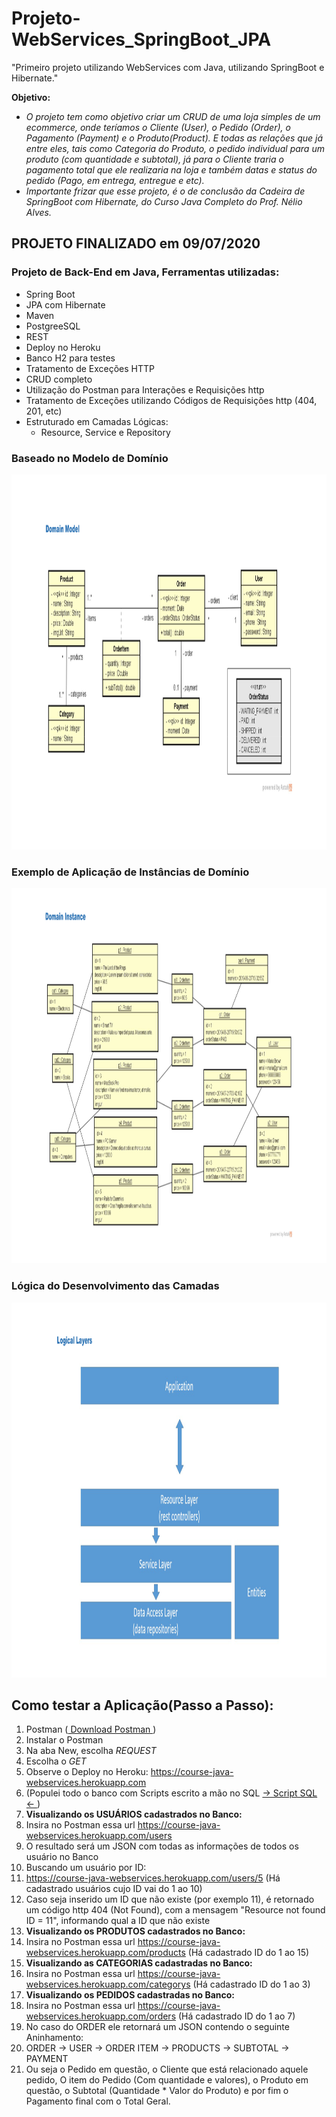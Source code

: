 # Projeto-WebServices_SpringBoot_JPA
"Primeiro projeto utilizando WebServices com Java, utilizando SpringBoot e Hibernate."

**Objetivo:** 

  - *O projeto tem como objetivo criar um CRUD de uma loja simples de um ecommerce, onde teríamos o Cliente (User), o Pedido (Order), o Pagamento (Payment) e o Produto(Product). E todas as relações que já entre eles, tais como Categoria do Produto, o pedido individual para um produto (com quantidade e subtotal), já para o Cliente traria o pagamento total que ele realizaria na loja e também datas e status do pedido (Pago, em entrega, entregue e etc).*
  - *Importante frizar que esse projeto, é o de conclusão da Cadeira de SpringBoot com Hibernate, do Curso Java Completo do Prof. Nélio Alves.*

<h2> PROJETO FINALIZADO em 09/07/2020 </h2>

<h3>Projeto de Back-End em Java, Ferramentas utilizadas:</h3>

- Spring Boot
- JPA com Hibernate
- Maven
- PostgreeSQL
- REST 
- Deploy no Heroku
- Banco H2 para testes
- Tratamento de Exceções HTTP
- CRUD completo
- Utilização do Postman para Interações e Requisições http
- Tratamento de Exceções utilizando Códigos de Requisições http (404, 201, etc)
- Estruturado em Camadas Lógicas: 
  - Resource, Service e Repository
 
  
<h3>Baseado no Modelo de Domínio</h3>
  
  <img src = "PostreeSQL DB/1.png" height = "600" width = "1200">
  
<h3>Exemplo de Aplicação de Instâncias de Domínio</h3>

  <img src = "PostreeSQL DB/2.png" height = "600" width = "1200">
  
<h3>Lógica do Desenvolvimento das Camadas</h3>

<img src = "PostreeSQL DB/3.png" height = "600" width = "1200">

<h2> Como testar a Aplicação(Passo a Passo): </h2>

  1. Postman (<a href = "https://www.postman.com/downloads/"> Download Postman </a>)
  2. Instalar o Postman
  3. Na aba New, escolha *REQUEST*
  4. Escolha o *GET*
  5. Observe o Deploy no Heroku: https://course-java-webservices.herokuapp.com
  6. (Populei todo o banco com Scripts escrito a mão no SQL <a href = "PostreeSQL DB/Script Mockando o DB.sql"> -> Script SQL <- </a> )
  7. **Visualizando os USUÁRIOS cadastrados no Banco:**
  8. Insira no Postman essa url https://course-java-webservices.herokuapp.com/users
  9. O resultado será um JSON com todas as informações de todos os usuário no Banco
  10. Buscando um usuário por ID:
  11. https://course-java-webservices.herokuapp.com/users/5  (Há cadastrado usuários cujo ID vai do 1 ao 10)
  12. Caso seja inserido um ID que não existe (por exemplo 11), é retornado um código http 404 (Not Found), com a mensagem "Resource not found ID = 11", informando qual a ID que não existe
  13. **Visualizando os PRODUTOS cadastrados no Banco:**
  14. Insira no Postman essa url https://course-java-webservices.herokuapp.com/products (Há cadastrado ID do 1 ao 15)
  15. **Visualizando as CATEGORIAS cadastradas no Banco:**
  16. Insira no Postman essa url https://course-java-webservices.herokuapp.com/categorys (Há cadastrado ID do 1 ao 3)
  17. **Visualizando os PEDIDOS cadastradas no Banco:**
  18. Insira no Postman essa url https://course-java-webservices.herokuapp.com/orders (Há cadastrado ID do 1 ao 7)
  19. No caso do ORDER ele retornará um JSON contendo o seguinte Aninhamento:
  20. ORDER -> USER -> ORDER ITEM -> PRODUCTS -> SUBTOTAL -> PAYMENT
  21. Ou seja o Pedido em questão, o Cliente que está relacionado aquele pedido, O item do Pedido (Com quantidade e valores), o Produto em questão, o Subtotal (Quantidade * Valor do Produto) e por fim o Pagamento final com o Total Geral.
  
